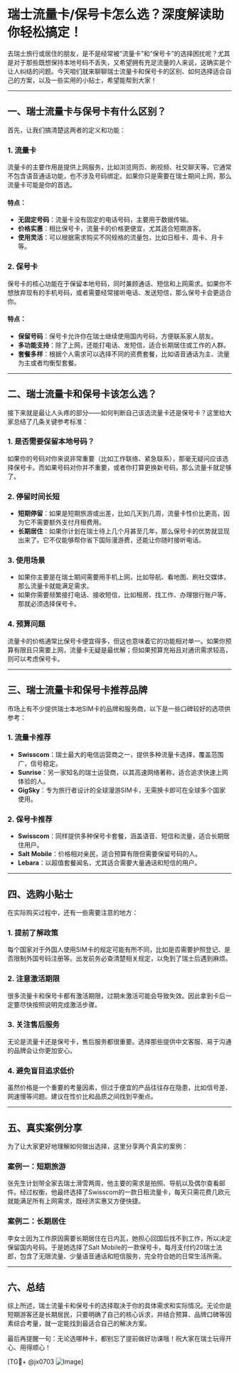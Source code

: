# 瑞士流量卡/保号卡怎么选？深度解读助你轻松搞定！

去瑞士旅行或居住的朋友，是不是经常被“流量卡”和“保号卡”的选择困扰呢？尤其是对于那些既想保持本地号码不丢失，又希望拥有充足流量的人来说，这确实是个让人纠结的问题。今天咱们就来聊聊瑞士流量卡和保号卡的区别、如何选择适合自己的方案，以及一些实用的小贴士，希望能帮到大家！

---

## 一、瑞士流量卡与保号卡有什么区别？

首先，让我们搞清楚这两者的定义和功能：

### 1. 流量卡
流量卡的主要作用是提供上网服务，比如浏览网页、刷视频、社交聊天等。它通常不包含语音通话功能，也不涉及号码绑定。如果你只是需要在瑞士期间上网，那么流量卡可能是你的首选。

#### 特点：
- **无固定号码**：流量卡没有固定的电话号码，主要用于数据传输。
- **价格实惠**：相比保号卡，流量卡的价格更便宜，尤其适合短期游客。
- **使用灵活**：可以根据需求购买不同规格的流量包，比如日租卡、周卡、月卡等。

### 2. 保号卡
保号卡的核心功能在于保留本地号码，同时兼顾通话、短信和上网需求。如果你不想放弃现有的手机号码，或者需要经常接听电话、发送短信，那么保号卡会更适合你。

#### 特点：
- **保留号码**：保号卡允许你在瑞士继续使用国内号码，方便联系家人朋友。
- **多功能支持**：除了上网，还能打电话、发短信，适合长期居住或工作的人群。
- **套餐多样**：根据个人需求可以选择不同的资费套餐，比如语音通话为主、流量为主或者均衡型套餐。

---

## 二、瑞士流量卡和保号卡该怎么选？

接下来就是最让人头疼的部分——如何判断自己该选流量卡还是保号卡？这里给大家总结了几条关键参考标准：

### 1. 是否需要保留本地号码？
如果你的号码对你来说非常重要（比如工作联络、紧急联系），那毫无疑问应该选择保号卡。而如果号码对你并不重要，或者你打算更换新号码，那么流量卡就足够了。

### 2. 停留时间长短
- **短期停留**：如果是短期旅游或出差，比如几天到几周，流量卡性价比更高，因为它不需要额外支付月租费用。
- **长期居住**：如果你计划在瑞士待上几个月甚至几年，那么保号卡的优势就显现出来了。它不仅能够帮你省下国际漫游费，还能让你随时接听电话。

### 3. 使用场景
- 如果你主要是在瑞士期间需要用手机上网，比如导航、看地图、刷社交媒体，那么流量卡就能满足需求。
- 如果你需要频繁接打电话、接收短信，比如租房、找工作、办理银行账户等，那就必须选择保号卡。

### 4. 预算问题
流量卡的价格通常比保号卡便宜得多，但这也意味着它的功能相对单一。如果你预算有限且只需要上网，流量卡无疑是最优解；但如果预算充裕且对通讯需求较高，则可以考虑保号卡。

---

## 三、瑞士流量卡和保号卡推荐品牌

市场上有不少提供瑞士本地SIM卡的品牌和服务商，以下是一些口碑较好的选项供参考：

### 1. 流量卡推荐
- **Swisscom**：瑞士最大的电信运营商之一，提供多种流量卡选择，覆盖范围广，信号稳定。
- **Sunrise**：另一家知名的瑞士运营商，以其高速网络著称，适合追求快速上网体验的人。
- **GigSky**：专为旅行者设计的全球漫游SIM卡，无需换卡即可在全球多个国家使用。

### 2. 保号卡推荐
- **Swisscom**：同样提供多种保号卡套餐，涵盖语音、短信和流量，适合长期居住用户。
- **Salt Mobile**：价格相对亲民，适合预算有限但需要保留号码的人。
- **Lebara**：以超值套餐闻名，尤其适合需要大量通话和短信的用户。

---

## 四、选购小贴士

在实际购买过程中，还有一些需要注意的地方：

### 1. 提前了解政策
每个国家对于外国人使用SIM卡的规定可能有所不同，比如是否需要护照登记、是否限制外国号码注册等。出发前务必查清楚相关规定，以免到了瑞士后遇到麻烦。

### 2. 注意激活期限
很多流量卡和保号卡都有激活期限，过期未激活可能会导致失效。因此拿到卡后一定要尽快按照说明完成激活步骤。

### 3. 关注售后服务
无论是流量卡还是保号卡，售后服务都很重要。选择那些提供中文客服、易于沟通的品牌会让你更加安心。

### 4. 避免盲目追求低价
虽然价格是一个重要的考量因素，但过于便宜的产品往往存在隐患，比如信号差、网速慢等问题。建议在性价比和品质之间找到平衡点。

---

## 五、真实案例分享

为了让大家更好地理解如何做出选择，这里分享两个真实的案例：

### 案例一：短期旅游
张先生计划带全家去瑞士滑雪两周，他主要的需求是拍照、导航以及偶尔查看邮件。经过权衡，他最终选择了Swisscom的一款日租流量卡，每天只需花费几欧元就能满足所有上网需求，既经济实惠又方便快捷。

### 案例二：长期居住
李女士因为工作原因需要长期居住在日内瓦，她担心回国后找不到工作，所以决定保留国内号码。于是她选择了Salt Mobile的一款保号卡，每月支付约20瑞士法郎，包含了无限流量、少量语音通话和短信服务，完全符合她的日常生活所需。

---

## 六、总结

综上所述，瑞士流量卡和保号卡的选择取决于你的具体需求和实际情况。无论你是短期游客还是长期居民，只要明确了自己的核心诉求，并结合预算、品牌口碑等因素综合考量，就一定能找到最适合自己的解决方案。

最后再提醒一句：无论选哪种卡，都别忘了提前做好功课哦！祝大家在瑞士玩得开心、用得顺心！

[TG💪+ @jx0703 ![Image](https://github.com/user-attachments/assets/dbca1d08-cadb-493c-b0ec-ad6f7a83f270)]